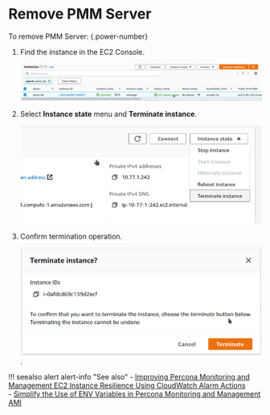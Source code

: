 # Remove PMM Server

To remove PMM Server:
{.power-number}

1. Find the instance in the EC2 Console.

    ![!image](../../../_images/aws-marketplace.pmm.ec2.remove1.png)

2. Select **Instance state** menu and **Terminate instance**.

    ![!image](../../../_images/aws-marketplace.pmm.ec2.remove2.png)

3. Confirm termination operation.

    ![!image](../../../_images/aws-marketplace.pmm.ec2.remove3.png).

!!! seealso alert alert-info "See also"
    - [Improving Percona Monitoring and Management EC2 Instance Resilience Using CloudWatch Alarm Actions](https://www.percona.com/blog/2021/04/29/improving-percona-monitoring-and-management-ec2-instance-resilience-using-cloudwatch-alarm-actions/)  
    - [Simplify the Use of ENV Variables in Percona Monitoring and Management AMI](https://www.percona.com/blog/simplify-use-of-env-variables-in-percona-monitoring-and-management-ami/)